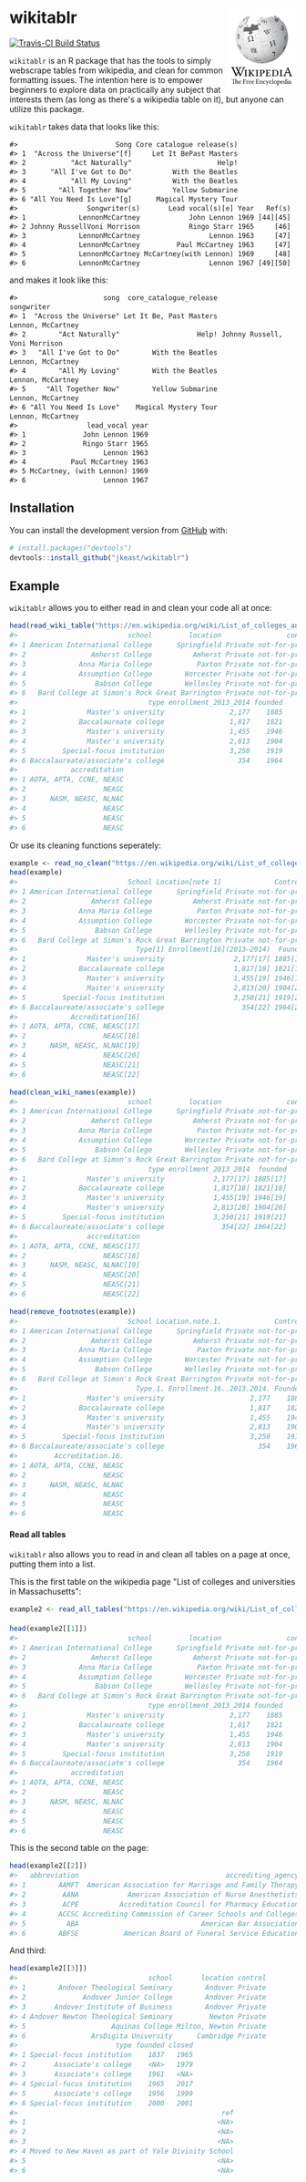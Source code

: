 
<!-- README.md is generated from README.Rmd. Please edit that file -->
wikitablr <img src="image/800px-Wikipedia-logo-v2-en.svg.png" align="right" height=140/>
========================================================================================

<!-- badges: start -->
[![Travis-CI Build Status](https://travis-ci.org/jkeast/wikitablr.svg?branch=master)](https://travis-ci.org/jkeast/wikitablr) <!-- badges: end -->

`wikitablr` is an R package that has the tools to simply webscrape tables from wikipedia, and clean for common formatting issues. The intention here is to empower beginners to explore data on practically any subject that interests them (as long as there's a wikipedia table on it), but anyone can utilize this package.

`wikitablr` takes data that looks like this:

    #>                        Song Core catalogue release(s)
    #> 1  "Across the Universe"[f]     Let It BePast Masters
    #> 2           "Act Naturally"                     Help!
    #> 3      "All I've Got to Do"          With the Beatles
    #> 4           "All My Loving"          With the Beatles
    #> 5        "All Together Now"          Yellow Submarine
    #> 6 "All You Need Is Love"[g]      Magical Mystery Tour
    #>                 Songwriter(s)       Lead vocal(s)[e] Year   Ref(s)
    #> 1             LennonMcCartney            John Lennon 1969 [44][45]
    #> 2 Johnny RussellVoni Morrison            Ringo Starr 1965     [46]
    #> 3             LennonMcCartney                 Lennon 1963     [47]
    #> 4             LennonMcCartney         Paul McCartney 1963     [47]
    #> 5             LennonMcCartney McCartney(with Lennon) 1969     [48]
    #> 6             LennonMcCartney                 Lennon 1967 [49][50]

and makes it look like this:

    #>                     song  core_catalogue_release                    songwriter
    #> 1  "Across the Universe" Let It Be, Past Masters             Lennon, McCartney
    #> 2        "Act Naturally"                   Help! Johnny Russell, Voni Morrison
    #> 3   "All I've Got to Do"        With the Beatles             Lennon, McCartney
    #> 4        "All My Loving"        With the Beatles             Lennon, McCartney
    #> 5     "All Together Now"        Yellow Submarine             Lennon, McCartney
    #> 6 "All You Need Is Love"    Magical Mystery Tour             Lennon, McCartney
    #>                 lead_vocal year
    #> 1              John Lennon 1969
    #> 2              Ringo Starr 1965
    #> 3                   Lennon 1963
    #> 4           Paul McCartney 1963
    #> 5 McCartney, (with Lennon) 1969
    #> 6                   Lennon 1967

Installation
------------

You can install the development version from [GitHub](https://github.com/) with:

``` r
# install.packages("devtools")
devtools::install_github("jkeast/wikitablr")
```

Example
-------

`wikitablr` allows you to either read in and clean your code all at once:

``` r
head(read_wiki_table("https://en.wikipedia.org/wiki/List_of_colleges_and_universities_in_Massachusetts"))
#>                           school         location                control
#> 1 American International College      Springfield Private not-for-profit
#> 2                Amherst College          Amherst Private not-for-profit
#> 3             Anna Maria College           Paxton Private not-for-profit
#> 4             Assumption College        Worcester Private not-for-profit
#> 5                 Babson College        Wellesley Private not-for-profit
#> 6   Bard College at Simon's Rock Great Barrington Private not-for-profit
#>                                type enrollment_2013_2014 founded
#> 1               Master's university                2,177    1885
#> 2             Baccalaureate college                1,817    1821
#> 3               Master's university                1,455    1946
#> 4               Master's university                2,813    1904
#> 5         Special-focus institution                3,250    1919
#> 6 Baccalaureate/associate's college                  354    1964
#>             accreditation
#> 1 AOTA, APTA, CCNE, NEASC
#> 2                   NEASC
#> 3      NASM, NEASC, NLNAC
#> 4                   NEASC
#> 5                   NEASC
#> 6                   NEASC
```

Or use its cleaning functions seperately:

``` r
example <- read_no_clean("https://en.wikipedia.org/wiki/List_of_colleges_and_universities_in_Massachusetts")
head(example)
#>                           School Location[note 1]             Control[1]
#> 1 American International College      Springfield Private not-for-profit
#> 2                Amherst College          Amherst Private not-for-profit
#> 3             Anna Maria College           Paxton Private not-for-profit
#> 4             Assumption College        Worcester Private not-for-profit
#> 5                 Babson College        Wellesley Private not-for-profit
#> 6   Bard College at Simon's Rock Great Barrington Private not-for-profit
#>                             Type[1] Enrollment[16](2013–2014)  Founded
#> 1               Master's university                 2,177[17] 1885[17]
#> 2             Baccalaureate college                 1,817[18] 1821[18]
#> 3               Master's university                 1,455[19] 1946[19]
#> 4               Master's university                 2,813[20] 1904[20]
#> 5         Special-focus institution                 3,250[21] 1919[21]
#> 6 Baccalaureate/associate's college                   354[22] 1964[22]
#>             Accreditation[16]
#> 1 AOTA, APTA, CCNE, NEASC[17]
#> 2                   NEASC[18]
#> 3      NASM, NEASC, NLNAC[19]
#> 4                   NEASC[20]
#> 5                   NEASC[21]
#> 6                   NEASC[22]
```

``` r
head(clean_wiki_names(example))
#>                           school         location                control
#> 1 American International College      Springfield Private not-for-profit
#> 2                Amherst College          Amherst Private not-for-profit
#> 3             Anna Maria College           Paxton Private not-for-profit
#> 4             Assumption College        Worcester Private not-for-profit
#> 5                 Babson College        Wellesley Private not-for-profit
#> 6   Bard College at Simon's Rock Great Barrington Private not-for-profit
#>                                type enrollment_2013_2014  founded
#> 1               Master's university            2,177[17] 1885[17]
#> 2             Baccalaureate college            1,817[18] 1821[18]
#> 3               Master's university            1,455[19] 1946[19]
#> 4               Master's university            2,813[20] 1904[20]
#> 5         Special-focus institution            3,250[21] 1919[21]
#> 6 Baccalaureate/associate's college              354[22] 1964[22]
#>                 accreditation
#> 1 AOTA, APTA, CCNE, NEASC[17]
#> 2                   NEASC[18]
#> 3      NASM, NEASC, NLNAC[19]
#> 4                   NEASC[20]
#> 5                   NEASC[21]
#> 6                   NEASC[22]
```

``` r
head(remove_footnotes(example))
#>                           School Location.note.1.             Control.1.
#> 1 American International College      Springfield Private not-for-profit
#> 2                Amherst College          Amherst Private not-for-profit
#> 3             Anna Maria College           Paxton Private not-for-profit
#> 4             Assumption College        Worcester Private not-for-profit
#> 5                 Babson College        Wellesley Private not-for-profit
#> 6   Bard College at Simon's Rock Great Barrington Private not-for-profit
#>                             Type.1. Enrollment.16..2013.2014. Founded
#> 1               Master's university                     2,177    1885
#> 2             Baccalaureate college                     1,817    1821
#> 3               Master's university                     1,455    1946
#> 4               Master's university                     2,813    1904
#> 5         Special-focus institution                     3,250    1919
#> 6 Baccalaureate/associate's college                       354    1964
#>         Accreditation.16.
#> 1 AOTA, APTA, CCNE, NEASC
#> 2                   NEASC
#> 3      NASM, NEASC, NLNAC
#> 4                   NEASC
#> 5                   NEASC
#> 6                   NEASC
```

#### Read all tables

`wikitablr` also allows you to read in and clean all tables on a page at once, putting them into a list.

This is the first table on the wikipedia page "List of colleges and universities in Massachusetts":

``` r
example2 <- read_all_tables("https://en.wikipedia.org/wiki/List_of_colleges_and_universities_in_Massachusetts")

head(example2[[1]])
#>                           school         location                control
#> 1 American International College      Springfield Private not-for-profit
#> 2                Amherst College          Amherst Private not-for-profit
#> 3             Anna Maria College           Paxton Private not-for-profit
#> 4             Assumption College        Worcester Private not-for-profit
#> 5                 Babson College        Wellesley Private not-for-profit
#> 6   Bard College at Simon's Rock Great Barrington Private not-for-profit
#>                                type enrollment_2013_2014 founded
#> 1               Master's university                2,177    1885
#> 2             Baccalaureate college                1,817    1821
#> 3               Master's university                1,455    1946
#> 4               Master's university                2,813    1904
#> 5         Special-focus institution                3,250    1919
#> 6 Baccalaureate/associate's college                  354    1964
#>             accreditation
#> 1 AOTA, APTA, CCNE, NEASC
#> 2                   NEASC
#> 3      NASM, NEASC, NLNAC
#> 4                   NEASC
#> 5                   NEASC
#> 6                   NEASC
```

This is the second table on the page:

``` r
head(example2[[2]])
#>   abbreviation                                    accrediting_agency
#> 1        AAMFT  American Association for Marriage and Family Therapy
#> 2         AANA            American Association of Nurse Anesthetists
#> 3         ACPE          Accreditation Council for Pharmacy Education
#> 4        ACCSC Accrediting Commission of Career Schools and Colleges
#> 5          ABA                              American Bar Association
#> 6        ABFSE           American Board of Funeral Service Education
```

And third:

``` r
head(example2[[3]])
#>                                school       location control
#> 1        Andover Theological Seminary        Andover Private
#> 2              Andover Junior College        Andover Private
#> 3       Andover Institute of Business        Andover Private
#> 4 Andover Newton Theological Seminary         Newton Private
#> 5                     Aquinas College Milton, Newton Private
#> 6                ArsDigita University      Cambridge Private
#>                        type founded closed
#> 1 Special-focus institution    1837   1965
#> 2       Associate's college    <NA>   1979
#> 3       Associate's college    1961   <NA>
#> 4 Special-focus institution    1965   2017
#> 5       Associate's college    1956   1999
#> 6 Special-focus institution    2000   2001
#>                                                  ref
#> 1                                               <NA>
#> 2                                               <NA>
#> 3                                               <NA>
#> 4 Moved to New Haven as part of Yale Divinity School
#> 5                                               <NA>
#> 6                                               <NA>
```
